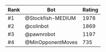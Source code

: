 Rank|Bot|Rating
---|---|---
#1|@Stockfish-MEDIUM|1978
#2|@colinbot|1869
#3|@pawnrobot|1197
#4|@MinOpponentMoves|735

